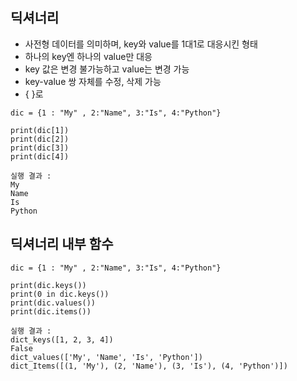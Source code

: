 ## 딕셔너리
* 사전형 데이터를 의미하며, key와 value를 1대1로 대응시킨 형태
* 하나의 key엔 하나의 value만 대응
* key 값은 변경 불가능하고 value는 변경 가능
* key-value 쌍 자체를 수정, 삭제 가능
* { }로 

~~~
dic = {1 : "My" , 2:"Name", 3:"Is", 4:"Python"}

print(dic[1])
print(dic[2])
print(dic[3])
print(dic[4])  
~~~
~~~
실행 결과 :
My
Name
Is
Python
~~~

## 딕셔너리 내부 함수
~~~
dic = {1 : "My" , 2:"Name", 3:"Is", 4:"Python"}
 
print(dic.keys())
print(0 in dic.keys())
print(dic.values())
print(dic.items())
~~~
~~~
실행 결과 :
dict_keys([1, 2, 3, 4])
False
dict_values(['My', 'Name', 'Is', 'Python'])
dict_Items([(1, 'My'), (2, 'Name'), (3, 'Is'), (4, 'Python')])
~~~
